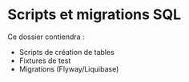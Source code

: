 # Scripts et migrations SQL

Ce dossier contiendra :
- Scripts de création de tables
- Fixtures de test
- Migrations (Flyway/Liquibase)
